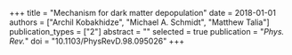 +++
title = "Mechanism for dark matter depopulation"
date = 2018-01-01
authors = ["Archil Kobakhidze", "Michael A. Schmidt", "Matthew Talia"]
publication_types = ["2"]
abstract = ""
selected = true
publication = "*Phys. Rev.*"
doi = "10.1103/PhysRevD.98.095026"
+++

